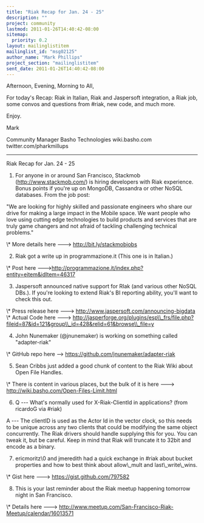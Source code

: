```yaml
---
title: "Riak Recap for Jan. 24 - 25"
description: ""
project: community
lastmod: 2011-01-26T14:40:42-08:00
sitemap:
  priority: 0.2
layout: mailinglistitem
mailinglist_id: "msg02125"
author_name: "Mark Phillips"
project_section: "mailinglistitem"
sent_date: 2011-01-26T14:40:42-08:00
---
```



Afternoon, Evening, Morning to All,

For today's Recap: Riak in Italian, Riak and Jaspersoft integration, a
Riak job, some convos and questions from #riak, new code, and much
more.

Enjoy.

Mark

Community Manager
Basho Technologies
wiki.basho.com
twitter.com/pharkmillups

----

Riak Recap for Jan. 24 - 25

1) For anyone in or around San Francisco, Stackmob
(http://www.stackmob.com/) is hiring developers with Riak experience.
Bonus points if you're up on MongoDB, Cassandra or other NoSQL
databases. From the job post:

"We are looking for highly skilled and passionate engineers who share
our drive for making a large impact in the Mobile space. We want
people who love using cutting edge technologies to build products and
services that are truly game changers and not afraid of tackling
challenging technical problems."

\\* More details here ---&gt; http://bit.ly/stackmobjobs

2) Riak got a write up in programmazione.it (This one is in Italian.)

\\* Post here ---&gt;http://programmazione.it/index.php?entity=eitem&idItem=46317

3) Jaspersoft announced native support for RIak (and various other
NoSQL DBs.). If you're looking to extend Riak's BI reporting ability,
you'll want to check this out.

\\* Press release here ---&gt; http://www.jaspersoft.com/announcing-bigdata
\\* Actual Code here ---&gt;
http://jasperforge.org/plugins/esp\\_frs/file.php?fileid=87&id=121&group\\_id=428&relid=61&browse\\_file=y

4) John Nunemaker (@jnunemaker) is working on something called "adapter-riak"

\\* GitHub repo here --&gt; https://github.com/jnunemaker/adapter-riak

5) Sean Cribbs just added a good chunk of content to the Riak Wiki
about Open File Handles.

\\* There is content in various places, but the bulk of it is here ---&gt;
http://wiki.basho.com/Open-Files-Limit.html

6) Q --- What's normally used for X-Riak-ClientId in applications?
(from ricardoG via #riak)

 A --- The clientID is used as the Actor Id in the vector clock,
so this needs to be unique across any two clients that could be
modifying the same object concurrently. The Riak drivers should handle
supplying this for you. You can tweak it, but be careful. Keep in mind
that Riak will truncate it to 32bit and encode as a binary.

7) ericmoritz\\0 and jmeredith had a quick exchange in #riak about
bucket properties and how to best think about allow\\_mult and
last\\_write\\_wins.

\\* Gist here ---&gt; https://gist.github.com/797582

8) This is your last reminder about the Riak meetup happening tomorrow
night in San Francisco.

\\* Details here ---&gt;
http://www.meetup.com/San-Francisco-Riak-Meetup/calendar/16013571

